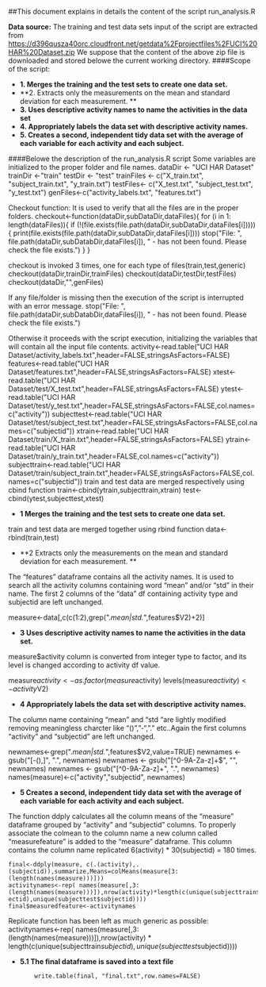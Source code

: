 ##This document explains in details the content of the script run_analysis.R 

**Data source:**
The training and test data sets input of the script are extracted from
https://d396qusza40orc.cloudfront.net/getdata%2Fprojectfiles%2FUCI%20HAR%20Dataset.zip
We suppose that the content of the above zip file is downloaded and stored belowe the current working directory.
####Scope of the script:
* **1.	Merges the training and the test sets to create one data set.**
* **2.	Extracts only the measurements on the mean and standard deviation for each measurement. **
* **3.	Uses descriptive activity names to name the activities in the data set**
* **4.	Appropriately labels the data set with descriptive activity names.**
* **5.	Creates a second, independent tidy data set with the average of each variable for each activity and each subject.**

####Belowe the description of the run_analysis.R script
Some variables are initialized to the proper folder and file names.
dataDir <- "UCI HAR Dataset"
trainDir <-"train"
testDir <- "test"
trainFiles <- c("X_train.txt", "subject_train.txt", "y_train.txt")
testFiles<- c("X_test.txt", "subject_test.txt", "y_test.txt")
genFiles<-c("activity_labels.txt", "features.txt")

Checkout function: It is used to verify that all the files are in the proper folders.
checkout<-function(dataDir,subDataDir,dataFiles){
	for (i in 1: length(dataFiles)){
		if (!(file.exists(file.path(dataDir,subDataDir,dataFiles[i])))) {
			print(file.exists(file.path(dataDir,subDataDir,dataFiles[i])))
			stop("File: ", file.path(dataDir,subDatabDir,dataFiles[i]), " - has not been found. Please check the file exists.")	
		}
}

checkout is invoked 3 times, one for each type of files(train,test,generic)
checkout(dataDir,trainDir,trainFiles)
checkout(dataDir,testDir,testFiles)
checkout(dataDir,"",genFiles)

If any file/folder is missing then the execution of the script is interrupted with an error message. 
stop("File: ", file.path(dataDir,subDatabDir,dataFiles[i]), " - has not been found. Please check the file exists.")	

Otherwise it proceeds with the script execution, initializing the variables that will contain all the input file contents. 
activity<-read.table("UCI HAR Dataset/activity_labels.txt",header=FALSE,stringsAsFactors=FALSE)
features<-read.table("UCI HAR Dataset/features.txt",header=FALSE,stringsAsFactors=FALSE)
xtest<-read.table("UCI HAR Dataset/test/X_test.txt",header=FALSE,stringsAsFactors=FALSE)
ytest<-read.table("UCI HAR Dataset/test/y_test.txt",header=FALSE,stringsAsFactors=FALSE,col.names=c("activity"))
subjecttest<-read.table("UCI HAR Dataset/test/subject_test.txt",header=FALSE,stringsAsFactors=FALSE,col.names=c("subjectid"))
xtrain<-read.table("UCI HAR Dataset/train/X_train.txt",header=FALSE,stringsAsFactors=FALSE)
ytrain<-read.table("UCI HAR Dataset/train/y_train.txt",header=FALSE,col.names=c("activity"))
subjecttrain<-read.table("UCI HAR Dataset/train/subject_train.txt",header=FALSE,stringsAsFactors=FALSE,col.names=c("subjectid"))
train and test data are merged respectively using cbind function
train<-cbind(ytrain,subjecttrain,xtrain)
test<-cbind(ytest,subjecttest,xtest)
* **1	Merges the training and the test sets to create one data set.**

train and test data are merged together using rbind function
data<-rbind(train,test)
* **2	Extracts only the measurements on the mean and standard deviation for each measurement. **

The “features” dataframe contains all the activity names. It is used to search all the activity columns containing word “mean” and/or “std” in their name.
The first 2 columns of the “data” df containing activity type and subjectid are left unchanged. 
 
measure<-data[,c(c(1:2),grep(".*mean|std.*",features$V2)+2)]

* **3	Uses descriptive activity names to name the activities in the data set.**

measure$activity column is converted from integer type to factor, and its level is changed according to activity df value.

measure$activity<-as.factor(measure$activity)
levels(measure$activity)<-activity$V2)

* **4	Appropriately labels the data set with descriptive activity names.**

The column name containing “mean” and “std “are lightly modified removing meaningless charcter like “()”,”-“,”.” etc..Again the first columns “activity” and “subjectid” are left unchanged.

newnames<-grep(".*mean|std.*",features$V2,value=TRUE)
newnames <- gsub("[-(),]", ".", newnames)
newnames <- gsub("[^0-9A-Za-z]+$", "", newnames) 
newnames <- gsub("[^0-9A-Za-z]+", ".", newnames)
names(measure)<-c("activity","subjectid", newnames)

* **5	Creates a second, independent tidy data set with the average of each variable for each activity and each subject.**

The function ddply calculates all the column means of the “measure” dataframe grouped by “activity” and “subjectid” columns. To properly associate the colmean to the column name a new column called “measurefeature” is added to the “measure” dataframe. This column contains the column name replicated  6(activity) * 30(subjectid) = 180 times. 


	final<-ddply(measure, c(.(activity),.(subjectid)),summarize,Means=colMeans(measure[3:(length(names(measure)))]))
	activitynames<-rep( names(measure[,3:(length(names(measure)))]),nrow(activity)*length(c(unique(subjecttrain$subj		ectid),unique(subjecttest$subjectid))))
	final$measuredfeature<-activitynames

Replicate function has been left as much generic as possible: 
	activitynames<-rep( names(measure[,3:(length(names(measure)))]),nrow(activity) * 	length(c(unique(subjecttrain$subjectid),unique(subjecttest$subjectid))))

* **5.1  The final dataframe is saved into a text file**

		  write.table(final, "final.txt",row.names=FALSE)


